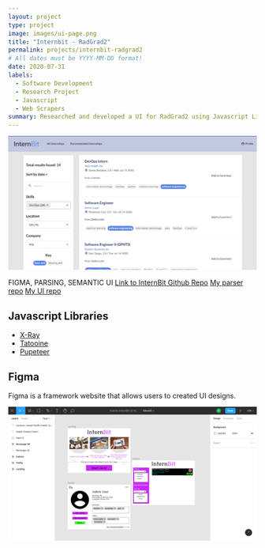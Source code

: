 ```yaml
---
layout: project 
type: project
image: images/ui-page.png
title: "Internbit - RadGrad2"
permalink: projects/internbit-radgrad2
# All dates must be YYYY-MM-DD format!
date: 2020-07-31
labels:
  - Software Development
  - Research Project
  - Javascript
  - Web Scrapers
summary: Researched and developed a UI for RadGrad2 using Javascript Libraries and Semantic UI to scrape websites of job information for the creation of the web app InternBit.  
---
```

<img class="ui medium right floated rounded image" src="../images/ui-page.png">

FIGMA, PARSING, SEMANTIC UI
[Link to InternBit Github Repo](https://github.com/radgrad/internbit)
[My parser repo](https://github.com/radgrad/internbit-scraper-au-Youtern)
[My UI repo](https://github.com/radgrad/internbit-ui-au)

## Javascript Libraries
* [X-Ray](https://www.npmjs.com/package/x-ray)
* [Tatooine](https://www.npmjs.com/package/tatooine)
* [Pupeteer](https://www.npmjs.com/package/puppeteer)

## Figma 

Figma is a framework website that allows users to created UI designs.  

<img class="ui medium left floated rounded image" src="../images/Figma.png">

